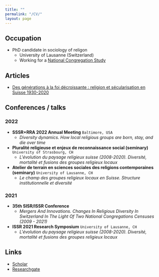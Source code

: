 ```yaml
---
title: ""
permalink: "/CV/"
layout: page
---
```


## Occupation

- PhD candidate in sociology of religon
   - University of Lausanne (Switzerland)
   - Working for a [National Congregation Study](https://wp.unil.ch/ncs2/le-ncs-2-en-bref/)

## Articles

- [Des générations à la foi décroissante : religion et sécularisation en Suisse 1930-2020](https://www.socialchangeswitzerland.ch/?p=2406)

## Conferences / talks

### 2022
- **SSSR+RRA 2022 Annual Meeting** 
`Baltimore, USA` 
   - *Diversity dynamics. How local religious groups are born, stay, and die over time*
- **Pluralité religieuse et enjeux de reconnaissance social (seminary)** 
`University of Strasbourg, CH` 
   - *L'évolution du paysage religieux suisse (2008-2020). Diversité, mortalité et fusions des groupes religieux locaux*
- **Atelier de terrain en sciences sociales des religions contemporaines (seminary)** 
`University of Lausanne, CH`
   - *Le champ des groupes religieux locaux en Suisse. Structure institutionnelle et diversité*

### 2021

- **35th SISR/ISSR Conference**
   - *Mergers And Innovations. Changes In Religious Diversity In Switzerland In The Light Of Two National Congregations Censuses (2009 - 2021)*
- **ISSR 2021 Research Symposium** 
`University of Lausanne, CH`
   - *L'évolution du paysage religieux suisse (2008-2020). Diversité, mortalité et fusions des groupes religieux locaux*

## Links

- [Scholar](https://scholar.google.com/citations?user=bHbRaKkAAAAJ&hl=fr&oi=sra)
- [Researchgate](https://www.researchgate.net/profile/Jeremy-Senn)

